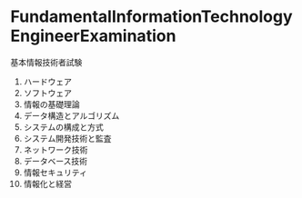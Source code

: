 # FundamentalInformationTechnologyEngineerExamination
基本情報技術者試験

1. ハードウェア
1. ソフトウェア
1. 情報の基礎理論
1. データ構造とアルゴリズム
1. システムの構成と方式
1. システム開発技術と監査
1. ネットワーク技術
1. データベース技術
1. 情報セキュリティ
1. 情報化と経営